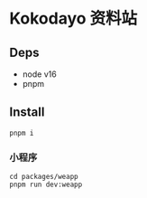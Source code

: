 # Kokodayo 资料站


## Deps
- node v16
- pnpm
## Install

```shell
pnpm i
```



### 小程序
```
cd packages/weapp
pnpm run dev:weapp
```
